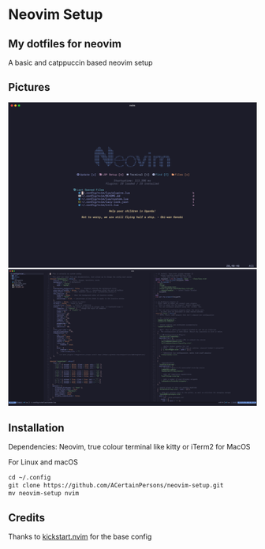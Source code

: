 # Neovim Setup

## My dotfiles for neovim

A basic and catppuccin based neovim setup

## Pictures
![start.png](https://github.com/ACertainPersons/neovim-setup/blob/main/assets/start.png)
![use.png](https://github.com/ACertainPersons/neovim-setup/blob/main/assets/use.png)

## Installation

Dependencies: Neovim, true colour terminal like kitty or iTerm2 for MacOS

For Linux and macOS
```
cd ~/.config
git clone https://github.com/ACertainPersons/neovim-setup.git
mv neovim-setup nvim
```
## Credits

Thanks to <a href="https://github.com/nvim-lua/kickstart.nvim">kickstart.nvim</a> for the base config
